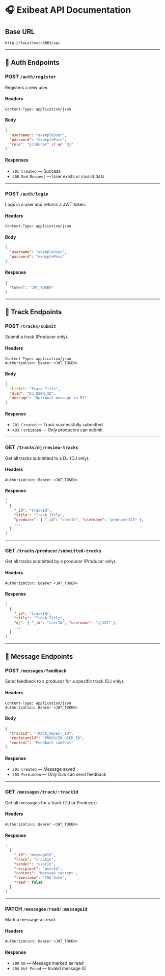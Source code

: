 
# 🎧 Exibeat API Documentation

## Base URL
```
http://localhost:3001/api
```

---

## 🔐 Auth Endpoints

### POST `/auth/register`
Registers a new user.

#### Headers
```
Content-Type: application/json
```

#### Body
```json
{
  "username": "exampleUser",
  "password": "examplePass",
  "role": "producer" // or "dj"
}
```

#### Responses
- `201 Created` — Success
- `400 Bad Request` — User exists or invalid data

---

### POST `/auth/login`
Logs in a user and returns a JWT token.

#### Headers
```
Content-Type: application/json
```

#### Body
```json
{
  "username": "exampleUser",
  "password": "examplePass"
}
```

#### Response
```json
{
  "token": "JWT_TOKEN"
}
```

---

## 🎵 Track Endpoints

### POST `/tracks/submit`
Submit a track (Producer only).

#### Headers
```
Content-Type: application/json
Authorization: Bearer <JWT_TOKEN>
```

#### Body
```json
{
  "title": "Track Title",
  "djId": "DJ_USER_ID",
  "message": "Optional message to DJ"
}
```

#### Response
- `201 Created` — Track successfully submitted
- `403 Forbidden` — Only producers can submit

---

### GET `/tracks/dj/review-tracks`
Get all tracks submitted to a DJ (DJ only).

#### Headers
```
Authorization: Bearer <JWT_TOKEN>
```

#### Response
```json
[
  {
    "_id": "trackId",
    "title": "Track Title",
    "producer": { "_id": "userId", "username": "producer123" },
    ...
  }
]
```

---

### GET `/tracks/producer/submitted-tracks`
Get all tracks submitted by a producer (Producer only).

#### Headers
```
Authorization: Bearer <JWT_TOKEN>
```

#### Response
```json
[
  {
    "_id": "trackId",
    "title": "Track Title",
    "dj": { "_id": "userId", "username": "dj123" },
    ...
  }
]
```

---

## 💬 Message Endpoints

### POST `/messages/feedback`
Send feedback to a producer for a specific track (DJ only).

#### Headers
```
Content-Type: application/json
Authorization: Bearer <JWT_TOKEN>
```

#### Body
```json
{
  "trackId": "TRACK_OBJECT_ID",
  "recipientId": "PRODUCER_USER_ID",
  "content": "Feedback content"
}
```

#### Response
- `201 Created` — Message saved
- `403 Forbidden` — Only DJs can send feedback

---

### GET `/messages/track/:trackId`
Get all messages for a track (DJ or Producer).

#### Headers
```
Authorization: Bearer <JWT_TOKEN>
```

#### Response
```json
[
  {
    "_id": "messageId",
    "track": "trackId",
    "sender": "userId",
    "recipient": "userId",
    "content": "Message content",
    "timestamp": "ISO Date",
    "read": false
  }
]
```

---

### PATCH `/messages/read/:messageId`
Mark a message as read.

#### Headers
```
Authorization: Bearer <JWT_TOKEN>
```

#### Response
- `200 OK` — Message marked as read
- `404 Not Found` — Invalid message ID

